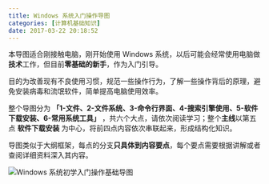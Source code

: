 ```yaml
---
title: Windows 系统入门操作导图
categories: [计算机基础知识]
date: 2017-03-22 20:18:52
---
```


本导图适合刚接触电脑，刚开始使用 Windows 系统，以后可能会经常使用电脑做**技术**工作，但目前**零基础的新手**，作为入门引导。

目的为改善现有不良使用习惯，规范一些操作行为，了解一些操作背后的原理，避免安装病毒和流氓软件，简单提高电脑使用效率。

整个导图分为 **「1-文件、2-文件系统、3-命令行界面、4-搜索引擎使用、5-软件下载安装、6-常用系统工具」** ，共六个大点，请依次阅读学习；整个**主线**以第五点 **软件下载安装** 为中心，将前四点内容依次串联起来，形成结构化知识。

导图类似于大纲框架，每点的分支**只具体到内容要点**，每个要点需要根据讲解或者查阅详细资料深入其内容。

![Windows 系统初学入门操作基础导图](./Windows系统初学操作基础.svg)